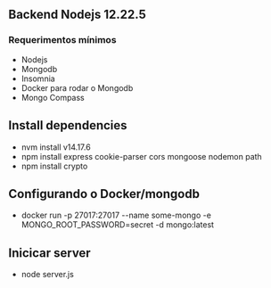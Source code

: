 

## Backend Nodejs 12.22.5
### Requerimentos mínimos
- Nodejs
- Mongodb
- Insomnia
- Docker para rodar o Mongodb
- Mongo Compass

## Install dependencies

- nvm install v14.17.6
- npm install express cookie-parser cors mongoose nodemon path
- npm install crypto

## Configurando o Docker/mongodb

- docker run -p 27017:27017 --name some-mongo -e MONGO_ROOT_PASSWORD=secret -d mongo:latest

## Inicicar server

- node server.js

